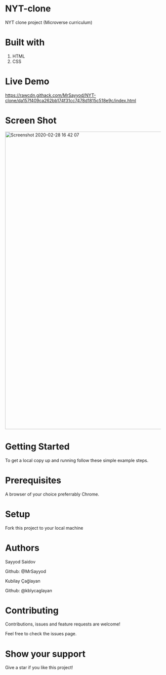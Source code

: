 # NYT-clone
NYT clone project (Microverse curriculum)

# Built with
1. HTML
2. CSS

# Live Demo 

https://rawcdn.githack.com/MrSayyod/NYT-clone/da157f409ca262bb174f31cc7478d1815c518e9c/index.html

# Screen Shot
<img width="960" alt="Screenshot 2020-02-28 16 42 07" src="https://user-images.githubusercontent.com/60448833/75553422-6a415380-5a49-11ea-9323-97487b87748a.png">

# Getting Started
To get a local copy up and running follow these simple example steps.

# Prerequisites
A browser of your choice preferrably Chrome.

# Setup
Fork this project to your local machine

# Authors
Sayyod Saidov

Github: @MrSayyod

Kubilay Çağlayan

Github: @kblycaglayan

# Contributing
Contributions, issues and feature requests are welcome!

Feel free to check the issues page.

# Show your support
Give a star if you like this project! 
